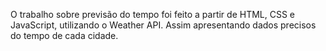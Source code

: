 O trabalho sobre previsão do tempo foi feito a partir de HTML, CSS e JavaScript, utilizando o Weather API. Assim apresentando dados precisos do tempo de cada cidade.
